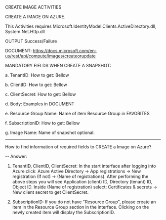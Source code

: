 CREATE IMAGE ACTIVITIES

CREATE A IMAGE ON AZURE.

This Activities requires Microsoft.IdentityModel.Clients.ActiveDirectory.dll, System.Net.Http.dll

OUTPUT Success/Failure

DOCUMENT: https://docs.microsoft.com/en-us/rest/api/compute/images/createorupdate

MANDATORY FIELDS WHEN CREATE A SNAPSHOT:

a. TenantID: How to get: Bellow

b. ClientID: How to get: Bellow

c. ClientSecret: How to get: Bellow

d. Body: Examples in DOCUMENT

e. Resource Group Name: Name of item Resource Group in FAVORITES

f. SubscriptionID: How to get: Bellow

g. Image Name: Name of snapshot optional.

-------------------------------------------

How to find information of required fields to CREATE a Image on Azure?

-- Answer:
 
1. TenantID, ClientID, ClientSecret: In the start interface after logging into Azure click: Azure Active Directory -> App registrations -> New registration (If not) -> (Name of registrations). 
After performing the above steps you will see Application (client) ID, Directory (tenant) ID, Object ID.
Inside (Name of registration) select: Certificates & secrets -> New client secret to get ClientSecret.

2. SubscriptionID: If you do not have "Resource Group", please create an item in the Resource Group section in the interface. Clicking on the newly created item will display the SubscriptionID.
